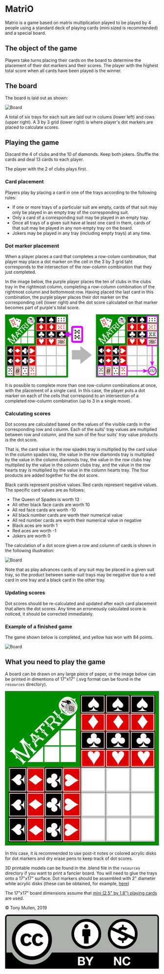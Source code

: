 # MatriO

Matrio is a game based on matrix multiplication played to be played by 4 people using a standard deck of playing cards (mini sized is recommended) and a special board. 

## The object of the game

Players take turns placing their cards on the board to determine the placement of their dot markers and their scores. The player with the highest total score when all cards have been played is the winner.

## The board

The board is laid out as shown:

![Board](/images/matrio-board.png)

A total of six trays for each suit are laid out in colums (lower left) and rows (upper right). A 3 by 3 grid (lower right) is where player's dot markers are placed to calculate scores. 

## Playing the game

Discard the 4 of clubs and the 10 of diamonds. Keep both jokers. Shuffle the cards and deal 13 cards to each player. 

The player with the 2 of clubs plays first. 

### Card placement

Players play by placing a card in one of the trays according to the following rules:

* If one or more trays of a particular suit are empty, cards of that suit may only be played in an empty tray of the corresponding suit. 
* Only a card of a corresponding suit may be played in an empty tray. 
* Once all trays of a given suit have at least one card in them, cards of that suit may be played in any non-empty tray on the board.
* Jokers may be played in any tray (including empty trays) at any time.

### Dot marker placement

When a player places a card that completes a row-colum combination, that player may place a dot marker on the cell in the 3 by 3 grid taht corresponds to the intersection of the row-column combination that they just completed. 

In the image below, the purple player places the ten of clubs in the clubs tray in the rightmost column, completing a row-column combination of the rightmost column and bottommost row. Having placed the last card in this combination, the purple player places their dot marker on the corresponding cell (lower right) and the dot score calculated on that marker becomes part of purple's total score.

![Board](/images/dot_placement.png)


It is possible to complete more than one row-column combinations at once, with the placement of a single card. In this case, the player puts a dot marker on each of the cells that correspond to an intersection of a completed row-column combination (up to 3 in a single move). 

### Calculating scores

Dot scores are calculated based on the values of the visible cards in the corresponding row and column. Each of the suits' tray values are multiplied between row and column, and the sum of the four suits' tray value products is the dot score. 

That is, the card value in the row spades tray is multiplied by the card value in the column spades tray, the value in the row diamonds tray is multiplied by the value in the column diamonds tray, the value in the row clubs tray multiplied by the value in the column clubs tray, and the value in the row hearts tray is multiplied by the value in the column hearts tray. The four products are added together for the dot score.

Black cards represent positive values. Red cards represent negative values. The specific card values are as follows:

* The Queen of Spades is worth 13
* All other black face cards are worth 10
* All red face cards are worth -10
* All black number cards are worth their numerical value
* All red number cards are worth their numerical value in negative
* Black aces are worth 1
* Red aces are worth -1
* Jokers are worth 0

The calculation of a dot score given a row and column of cards is shown in the following illustration:

<img src="images/drawing.jpg" alt="Board" width="350"/>

Note that as play advances cards of any suit may be placed in a given suit tray, so the product between same-suit trays may be negative due to a red card in one tray and a black card in the other tray.

### Updating scores

Dot scores should be re-calculated and updated after each card placement that alters the dot scores. Any time an erroneously calculated score is noticed, it should be corrected immediately.

### Example of a finished game

The game shown below is completed, and yellow has won with 84 points. 

![Board](/images/photo-fixed.png)

## What you need to play the game

A board can be drawn on any large piece of paper, or the image below can be printed in dimentions of 17"x17" (.svg format can be found in the `resources` directory).

![Board](/images/matrio_board.png)

In this case, it is recommended to use post-it notes or colored acrylic disks for dot markers and dry erase pens to keep track of dot scores.

3D printable models can be found in the .blend file in the `resources` directory if you want to print a fancier board. You will need to glue the trays onto a 17"x17" surface. Dot markers should be assembled with 2" diameter white acrylic disks (these can be obtained, for example, [here](http://www.delviesplastics.com/p/Colored_Acrylic_Discs.html))

The 17"x17" board dimensions assume that [mini (2.5" by 1.8") playing cards](https://bicyclecards.com/product/bicycle-mini-playing-cards/) are used. 



















&copy; Tony Mullen, 2019

![CC](/images/640px-Cc-by-nc_icon.svg.png)